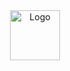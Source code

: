 <div align="center">
  <a href="https://github.com/komalchamyal/myKanban">
    <img src="static/images/logo2.png" alt="Logo" width="80" height="80">
  </a>
